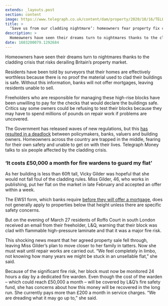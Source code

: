 ```yaml
--- 
extends: _layouts.post 
section: content 
image: https://www.telegraph.co.uk/content/dam/property/2020/10/16/TELEMMGLPICT000238332686_trans_NvBQzQNjv4Bqoy0UijBRPlBgfQSD9mX1zZxWLfs5mAvkbXYQqrLnBas.jpeg?impolicy=logo-overlay 
title: > 
  ‘Save us from our cladding nightmare’: homeowners fear property fix could be years away 
description: > 
  Homeowners have seen their dreams turn to nightmares thanks to the cladding crisis that risks derailing Britain’s property market.Without this information, banks will not offer mortgages, leaving residents unable to sell.Homeowners across the country are trapped in the middle, fearing for their own safety and unable to get on with their lives.This shocking news meant that her agreed property sale fell through, leaving Miss Gilder’s plan to move closer to her family in tatters.“We feel completely in limbo, not knowing how many years we might be stuck in an unsellable flat,” she said. 
date: 1603200079.1292684 
--- 
```

<div><p>Homeowners have seen their dreams turn to nightmares thanks to the cladding crisis&#160;that risks derailing Britain&#8217;s property market.</p>
<p>Residents have been told by surveyors that their homes are effectively worthless because there is no proof the material used to clad their buildings is safe. Without this information, banks will not offer mortgages, leaving residents unable to sell.</p>
<p>Freeholders who are responsible for managing these high-rise blocks have been unwilling to pay for the checks that would declare the buildings safe. Critics say some owners could be refusing to test their blocks because they may have to spend millions of pounds on repair work if problems are uncovered.</p>
<p>The Government has released waves of new regulations, but this <a href="https://www.telegraph.co.uk/property/uk/15bn-property-problem-inside-cladding-circle-blame/">has resulted in a deadlock</a> between policymakers, banks, valuers and building owners. Homeowners across the country are trapped in the middle, fearing for their own safety and unable to get on with their lives. Telegraph Money talks to six people affected by the cladding crisis.</p>
<h3>&#8216;It costs &#163;50,000 a month for fire wardens to guard my flat&#8217;</h3>
<p>As her building is less than 60ft tall, Vicky Gilder was hopeful that she would not fall foul of the cladding rules. Miss Gilder, 46, who works in publishing, put her flat on the market in late February and accepted an offer within a week.</p>
<p>The EWS1 form, which banks require <a href="https://www.telegraph.co.uk/property/uk/much-should-ews1-cladding-form-cost-questions-answered/">before they will offer a mortgage</a>, does not generally apply to properties below that height unless there are specific safety concerns.</p>
<p>But on the evening of March 27 residents of Roffo Court in south London received an email from their freeholder, L&amp;Q, warning that their block was clad with flammable high-pressure laminate and that it was a major fire risk.</p>
<p>This shocking news meant that her agreed property sale fell through, leaving Miss Gilder&#8217;s plan to move closer to her family in tatters. Now she must wait until repair works are carried out. &#8220;We feel completely in limbo, not knowing how many years we might be stuck in an unsellable flat,&#8221; she said.</p>
<p>Because of the significant fire risk, her block must now be monitored 24 hours a day by a dedicated fire warden. Even though the cost of the warden &#8211; which could reach &#163;50,000 a month &#8211; will be covered by L&amp;Q&#8217;s fire safety fund, she has concerns about how this money will be recovered in the long run. She currently pays more than &#163;200 a month in service charges. &#8220;We are dreading what it may go up to,&#8221; she said.</p>
</div>